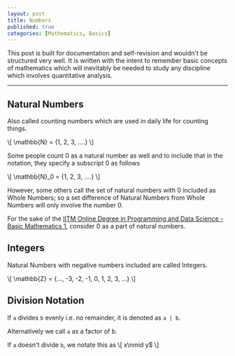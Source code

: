 ```yaml
---
layout: post
title: Numbers
published: true
categories: [Mathematics, Basics]
---
```


This post is built for documentation and self-revision and wouldn't be structured very well. It is written with the intent to remember basic concepts of mathematics which will inevitably be needed to study any discipline which involves quantitative analysis.

<hr>

## Natural Numbers

Also called counting numbers which are used in daily life for counting things. 

\\[ \mathbb{N} = {1, 2, 3, ....} \\]

Some people count 0 as a natural number as well and to include that in the notation, they specify a subscript 0 as follows

\\[ \mathbb{N}_0 = {1, 2, 3, ....} \\]

However, some others call the set of natural numbers with 0 included as Whole Numbers; so a set difference of Natural Numbers from Whole Numbers will only involve the number 0. 

For the sake of the [IITM Online Degree in Programming and Data Science - Basic Mathematics 1](https://youtu.be/WEC6jPWvoj8), consider 0 as a part of natural numbers.

## Integers

Natural Numbers with negative numbers included are called Integers.


\\[ \mathbb{Z} = {..., -3, -2, -1, 0, 1, 2, 3, ...} \\]

## Division Notation

If `a` divides `b` evenly i.e. no remainder, it is denoted as `a | b`.

Alternatively we call `a` as a factor of b.

If `a` doesn't divide `b`, we notate this as \\[ x\nmid y$ \\]